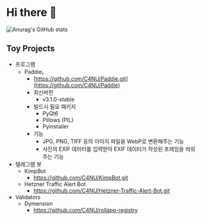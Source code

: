 # Hi there 👋

<!--
**C4NU/C4NU** is a ✨ _special_ ✨ repository because its `README.md` (this file) appears on your GitHub profile.

Here are some ideas to get you started:

- 🔭 I’m currently working on ...
- 🌱 I’m currently learning ...
- 👯 I’m looking to collaborate on ...
- 🤔 I’m looking for help with ...
- 💬 Ask me about ...
- 📫 How to reach me: ...
- 😄 Pronouns: ...
- ⚡ Fun fact: ...
-->

![Anurag's GitHub stats](https://github-readme-stats.vercel.app/api?username=C4NU&show_icons=true&theme=radical)

## Toy Projects

- 프로그램
  - Paddie。
    - [https://github.com/C4NU/Paddie.git](https://github.com/C4NU/Paddie)
    - 최신버전
      - v3.1.0-stable
    - 빌드시 필요 패키지
      - PyQt6
      - Pillows (PIL)
      - Pyinstaller
    - 기능
      - JPG, PNG, TIFF 등의 이미지 파일을 WebP로 변환해주는 기능
      - 사진의 EXIF 데이터를 입력받아 EXIF 데이터가 작성된 프레임을 씌워주는 기능
- 텔레그램 봇
  - KimpBot
    - https://github.com/C4NU/KimpBot.git
  - Hetzner Traffic Alert Bot
    - https://github.com/C4NU/Hetzner-Traffic-Alert-Bot.git
- Validators
  - Dymension
    - https://github.com/C4NU/rollapp-registry    
